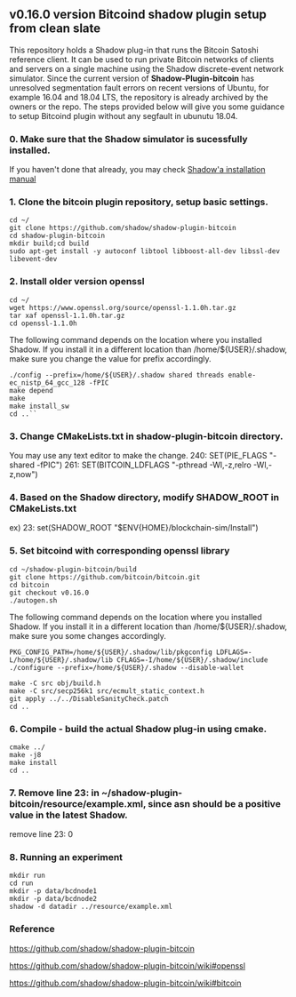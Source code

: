 ## v0.16.0 version Bitcoind shadow plugin setup from clean slate 
This repository holds a Shadow plug-in that runs the Bitcoin Satoshi reference client. It can be used to run private Bitcoin networks of clients and servers on a single machine using the Shadow discrete-event network simulator. Since the current version of **Shadow-Plugin-bitcoin** has unresolved segmentation fault errors on recent versions of Ubuntu, for example 16.04 and 18.04 LTS, the repository is already archived by the owners or the repo. 
The steps provided below will give you some guidance to setup Bitcoind plugin without any segfault in ubunutu 18.04. 

### 0. Make sure that the Shadow simulator is sucessfully installed. 
If you haven't done that already, you may check [Shadow'a installation manual](https://github.com/shadow/shadow/blob/master/docs/1.1-Shadow.md) 
### 1. Clone the bitcoin plugin repository, setup basic settings. 
```
cd ~/
git clone https://github.com/shadow/shadow-plugin-bitcoin
cd shadow-plugin-bitcoin
mkdir build;cd build
sudo apt-get install -y autoconf libtool libboost-all-dev libssl-dev libevent-dev
```
### 2. Install older version openssl
```
cd ~/
wget https://www.openssl.org/source/openssl-1.1.0h.tar.gz
tar xaf openssl-1.1.0h.tar.gz
cd openssl-1.1.0h
```
The following command depends on the location where you installed Shadow. If you install it in a different location than /home/${USER}/.shadow, make sure you change the value for prefix accordingly. 
```
./config --prefix=/home/${USER}/.shadow shared threads enable-ec_nistp_64_gcc_128 -fPIC
make depend
make
make install_sw
cd ..``
```
### 3. Change CMakeLists.txt in shadow-plugin-bitcoin directory.
You may use any text editor to make the change. 
240: SET(PIE_FLAGS "-shared -fPIC")
261: SET(BITCOIN_LDFLAGS "-pthread -Wl,-z,relro -Wl,-z,now")
### 4. Based on the Shadow directory, modify SHADOW_ROOT in CMakeLists.txt
ex) 23: set(SHADOW_ROOT "$ENV{HOME}/blockchain-sim/Install")
### 5. Set bitcoind with corresponding openssl library
```
cd ~/shadow-plugin-bitcoin/build
git clone https://github.com/bitcoin/bitcoin.git
cd bitcoin
git checkout v0.16.0
./autogen.sh
```
The following command depends on the location where you installed Shadow. If you install it in a different location than /home/${USER}/.shadow, make sure you some changes accordingly.  
```
PKG_CONFIG_PATH=/home/${USER}/.shadow/lib/pkgconfig LDFLAGS=-L/home/${USER}/.shadow/lib CFLAGS=-I/home/${USER}/.shadow/include ./configure --prefix=/home/${USER}/.shadow --disable-wallet
```
```
make -C src obj/build.h
make -C src/secp256k1 src/ecmult_static_context.h
git apply ../../DisableSanityCheck.patch
cd ..
```
### 6. Compile - build the actual Shadow plug-in using cmake.
```
cmake ../
make -j8
make install
cd ..
```
### 7. Remove line 23: in ~/shadow-plugin-bitcoin/resource/example.xml, since asn should be a positive value in the latest Shadow.
remove line 23: <data key="d6">0</data>
### 8. Running an experiment
```
mkdir run
cd run
mkdir -p data/bcdnode1
mkdir -p data/bcdnode2
shadow -d datadir ../resource/example.xml
```
### Reference

https://github.com/shadow/shadow-plugin-bitcoin

https://github.com/shadow/shadow-plugin-bitcoin/wiki#openssl

https://github.com/shadow/shadow-plugin-bitcoin/wiki#bitcoin
